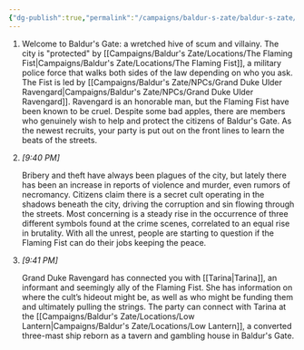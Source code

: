 ```yaml
---
{"dg-publish":true,"permalink":"/campaigns/baldur-s-zate/baldur-s-zate/"}
---
```


1. Welcome to Baldur's Gate: a wretched hive of scum and villainy. The city is "protected" by [[Campaigns/Baldur's Zate/Locations/The Flaming Fist\|Campaigns/Baldur's Zate/Locations/The Flaming Fist]], a military police force that walks both sides of the law depending on who you ask. The Fist is led by [[Campaigns/Baldur's Zate/NPCs/Grand Duke Ulder Ravengard\|Campaigns/Baldur's Zate/NPCs/Grand Duke Ulder Ravengard]]. Ravengard is an honorable man, but the Flaming Fist have been known to be cruel. Despite some bad apples, there are members who genuinely wish to help and protect the citizens of Baldur's Gate. As the newest recruits, your party is put out on the front lines to learn the beats of the streets.
    
2. _[_9:40 PM_]_
    
    Bribery and theft have always been plagues of the city, but lately there has been an increase in reports of violence and murder, even rumors of necromancy. Citizens claim there is a secret cult operating in the shadows beneath the city, driving the corruption and sin flowing through the streets. Most concerning is a steady rise in the occurrence of three different symbols found at the crime scenes, correlated to an equal rise in brutality. With all the unrest, people are starting to question if the Flaming Fist can do their jobs keeping the peace.
    
3. _[_9:41 PM_]_
    
    Grand Duke Ravengard has connected you with [[Tarina\|Tarina]], an informant and seemingly ally of the Flaming Fist. She has information on where the cult’s hideout might be, as well as who might be funding them and ultimately pulling the strings. The party can connect with Tarina at the [[Campaigns/Baldur's Zate/Locations/Low Lantern\|Campaigns/Baldur's Zate/Locations/Low Lantern]], a converted three-mast ship reborn as a tavern and gambling house in Baldur's Gate.